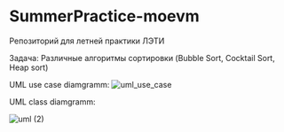 # SummerPractice-moevm
Репозиторий для летней практики ЛЭТИ

Задача: Различные алгоритмы сортировки (Bubble Sort, Cocktail Sort, Heap sort)


UML use case diamgramm: 
![uml_use_case](https://user-images.githubusercontent.com/54906416/124887681-0f752000-dfde-11eb-9ca6-deb9ae9c3754.png)

UML class diamgramm:

![uml (2)](https://user-images.githubusercontent.com/54906416/124900030-5ae0fb80-dfe9-11eb-8694-792029393c64.png)
